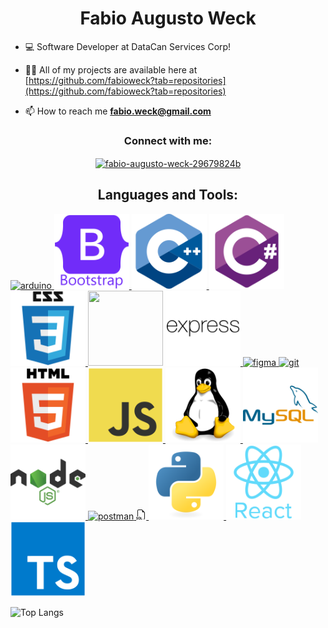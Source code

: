 <link rel="stylesheet" href="https://cdn.jsdelivr.net/gh/devicons/devicon@v2.15.1/devicon.min.css">
<h1 align="center">Fabio Augusto Weck</h1>

- 💻 Software Developer at DataCan Services Corp!

- 👨‍💻 All of my projects are available here at [https://github.com/fabioweck?tab=repositories](https://github.com/fabioweck?tab=repositories)

- 📫 How to reach me **fabio.weck@gmail.com**

<h3 align="center">Connect with me:</h3>
<p align="center">
<a href="https://linkedin.com/in/fabio-augusto-weck-29679824b" target="blank"><img align="center" src="https://raw.githubusercontent.com/rahuldkjain/github-profile-readme-generator/master/src/images/icons/Social/linked-in-alt.svg" alt="fabio-augusto-weck-29679824b" height="30" width="40" /></a>
</p>

<h2 align="center">Languages and Tools:</h2>
<p align="left" style="background-color:'green'"> <a href="https://www.arduino.cc/" target="_blank" rel="noreferrer"> 
  <img src="https://cdn.worldvectorlogo.com/logos/arduino-1.svg" alt="arduino" width="120" height="120"/> </a> <a href="https://getbootstrap.com" target="_blank" rel="noreferrer"> <img src="https://raw.githubusercontent.com/devicons/devicon/master/icons/bootstrap/bootstrap-plain-wordmark.svg" alt="bootstrap" width="120" height="120"/> </a> <a href="https://www.w3schools.com/cpp/" target="_blank" rel="noreferrer"> <img src="https://raw.githubusercontent.com/devicons/devicon/master/icons/cplusplus/cplusplus-original.svg" alt="cplusplus" width="120" height="120"/> </a> <a href="https://www.w3schools.com/cs/" target="_blank" rel="noreferrer"> <img src="https://raw.githubusercontent.com/devicons/devicon/master/icons/csharp/csharp-original.svg" alt="csharp" width="120" height="120"/> </a> <a href="https://www.w3schools.com/css/" target="_blank" rel="noreferrer"> <img src="https://raw.githubusercontent.com/devicons/devicon/master/icons/css3/css3-original-wordmark.svg" alt="css3" width="120" height="120"/> </a> 
            <img width="120" height="120" src="https://cdn.jsdelivr.net/gh/devicons/devicon/icons/dot-net/dot-net-plain-wordmark.svg"/>
          <a href="https://expressjs.com" target="_blank" rel="noreferrer"> <img src="https://raw.githubusercontent.com/devicons/devicon/master/icons/express/express-original-wordmark.svg" alt="express" width="120" height="120"/> </a> <a href="https://www.figma.com/" target="_blank" rel="noreferrer"> <img src="https://www.vectorlogo.zone/logos/figma/figma-icon.svg" alt="figma" width="120" height="120"/> </a> <a href="https://git-scm.com/" target="_blank" rel="noreferrer"> <img src="https://www.vectorlogo.zone/logos/git-scm/git-scm-icon.svg" alt="git" width="120" height="120"/> </a> <a href="https://www.w3.org/html/" target="_blank" rel="noreferrer"> <img src="https://raw.githubusercontent.com/devicons/devicon/master/icons/html5/html5-original-wordmark.svg" alt="html5" width="120" height="120"/> </a> <a href="https://developer.mozilla.org/en-US/docs/Web/JavaScript" target="_blank" rel="noreferrer"> <img src="https://raw.githubusercontent.com/devicons/devicon/master/icons/javascript/javascript-original.svg" alt="javascript" width="120" height="120"/> </a> <a href="https://www.linux.org/" target="_blank" rel="noreferrer"> <img src="https://raw.githubusercontent.com/devicons/devicon/master/icons/linux/linux-original.svg" alt="linux" width="120" height="120"/> </a> <a href="https://www.mysql.com/" target="_blank" rel="noreferrer"> <img src="https://raw.githubusercontent.com/devicons/devicon/master/icons/mysql/mysql-original-wordmark.svg" alt="mysql" width="120" height="120"/> </a> <a href="https://nodejs.org" target="_blank" rel="noreferrer"> <img src="https://raw.githubusercontent.com/devicons/devicon/master/icons/nodejs/nodejs-original-wordmark.svg" alt="nodejs" width="120" height="120"/> </a> <a href="https://postman.com" target="_blank" rel="noreferrer"> <img src="https://www.vectorlogo.zone/logos/getpostman/getpostman-icon.svg" alt="postman" width="120" height="120"/> <svg xmlns="http://www.w3.org/2000/svg" width="16" height="16" fill="currentColor" class="bi bi-filetype-sql" viewBox="0 0 16 16">
  <path fill-rule="evenodd" d="M14 4.5V14a2 2 0 0 1-2 2v-1a1 1 0 0 0 1-1V4.5h-2A1.5 1.5 0 0 1 9.5 3V1H4a1 1 0 0 0-1 1v9H2V2a2 2 0 0 1 2-2h5.5L14 4.5ZM0 14.841a1.129 1.129 0 0 0 .401.823c.13.108.288.192.478.252s.411.091.665.091c.338 0 .624-.053.858-.158.237-.106.416-.252.54-.44a1.17 1.17 0 0 0 .187-.656c0-.224-.045-.41-.135-.56a1 1 0 0 0-.375-.357 2.027 2.027 0 0 0-.565-.21l-.621-.144a.97.97 0 0 1-.405-.176.369.369 0 0 1-.143-.299c0-.156.061-.284.184-.384.125-.101.296-.152.513-.152.143 0 .266.022.37.068a.624.624 0 0 1 .245.181.56.56 0 0 1 .12.258h.75a1.092 1.092 0 0 0-.199-.566 1.21 1.21 0 0 0-.5-.41 1.813 1.813 0 0 0-.78-.152c-.293 0-.552.05-.776.15-.225.099-.4.24-.528.421-.127.182-.19.395-.19.639 0 .201.04.376.123.524.082.149.199.27.351.367.153.095.332.167.54.213l.618.144c.207.049.36.113.462.193a.387.387 0 0 1 .153.325c0 .11-.029.207-.085.29A.558.558 0 0 1 2 15.31c-.111.047-.249.07-.413.07-.117 0-.224-.013-.32-.04a.835.835 0 0 1-.248-.115.579.579 0 0 1-.255-.384H0Zm6.878 1.489-.507-.739c.176-.162.31-.362.401-.6.092-.239.138-.507.138-.806v-.501c0-.371-.07-.693-.208-.967a1.495 1.495 0 0 0-.589-.636c-.256-.15-.561-.225-.917-.225-.351 0-.656.075-.914.225-.256.149-.453.36-.592.636a2.138 2.138 0 0 0-.205.967v.5c0 .37.069.691.205.965.139.273.336.485.592.636a1.8 1.8 0 0 0 .914.222 1.8 1.8 0 0 0 .6-.1l.294.422h.788ZM4.262 14.2v-.522c0-.246.038-.456.114-.63a.91.91 0 0 1 .325-.398.885.885 0 0 1 .495-.138c.192 0 .357.046.495.138a.88.88 0 0 1 .325.398c.077.174.115.384.115.63v.522c0 .164-.018.312-.053.445-.035.13-.087.244-.155.34l-.106-.14-.105-.147h-.733l.451.65a.638.638 0 0 1-.251.047.872.872 0 0 1-.487-.147.916.916 0 0 1-.32-.404 1.67 1.67 0 0 1-.11-.644Zm3.986 1.057h1.696v.674H7.457v-3.999h.79v3.325Z"/>
</svg>
          </a> <a href="https://www.python.org" target="_blank" rel="noreferrer"> <img src="https://raw.githubusercontent.com/devicons/devicon/master/icons/python/python-original.svg" alt="python" width="120" height="120"/> </a> <a href="https://reactjs.org/" target="_blank" rel="noreferrer"> <img src="https://raw.githubusercontent.com/devicons/devicon/master/icons/react/react-original-wordmark.svg" alt="react" width="120" height="120"/> </a> <a href="https://www.typescriptlang.org/" target="_blank" rel="noreferrer"> <img src="https://raw.githubusercontent.com/devicons/devicon/master/icons/typescript/typescript-original.svg" alt="typescript" width="120" height="120"/> </a> </p>
          
![Top Langs](https://github-readme-stats.vercel.app/api/top-langs/?username=fabioweck&layout=compact&hide=scss,html,css)
